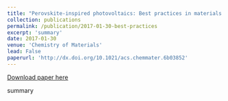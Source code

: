 ```yaml
---
title: "Perovskite-inspired photovoltaics: Best practices in materials characterization and calculations"
collection: publications
permalink: /publication/2017-01-30-best-practices
excerpt: 'summary'
date: 2017-01-30
venue: 'Chemistry of Materials'
lead: False
paperurl: 'http://dx.doi.org/10.1021/acs.chemmater.6b03852'
---
```


<a href='http://dx.doi.org/10.1021/acs.chemmater.6b03852'>Download paper here</a>

summary
